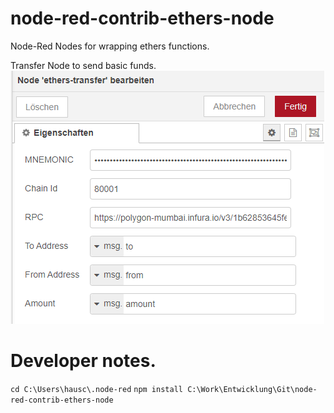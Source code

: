 # node-red-contrib-ethers-node
Node-Red Nodes for wrapping ethers functions.

Transfer Node to send basic funds. 
![system schema](https://github.com/andreashauschild/node-red-contrib-ethers-node/blob/main/docs/screenshot.PNG?raw=true)

# Developer notes.

`cd C:\Users\hausc\.node-red`
`npm install C:\Work\Entwicklung\Git\node-red-contrib-ethers-node`
